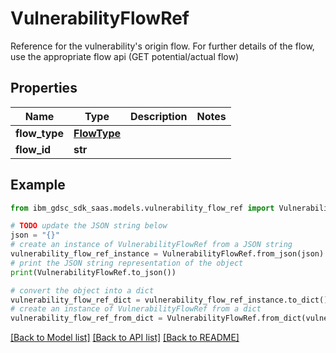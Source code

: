 # VulnerabilityFlowRef

Reference for the vulnerability's origin flow. For further details of the flow, use the appropriate flow api (GET potential/actual flow)

## Properties

Name | Type | Description | Notes
------------ | ------------- | ------------- | -------------
**flow_type** | [**FlowType**](FlowType.md) |  | 
**flow_id** | **str** |  | 

## Example

```python
from ibm_gdsc_sdk_saas.models.vulnerability_flow_ref import VulnerabilityFlowRef

# TODO update the JSON string below
json = "{}"
# create an instance of VulnerabilityFlowRef from a JSON string
vulnerability_flow_ref_instance = VulnerabilityFlowRef.from_json(json)
# print the JSON string representation of the object
print(VulnerabilityFlowRef.to_json())

# convert the object into a dict
vulnerability_flow_ref_dict = vulnerability_flow_ref_instance.to_dict()
# create an instance of VulnerabilityFlowRef from a dict
vulnerability_flow_ref_from_dict = VulnerabilityFlowRef.from_dict(vulnerability_flow_ref_dict)
```
[[Back to Model list]](../README.md#documentation-for-models) [[Back to API list]](../README.md#documentation-for-api-endpoints) [[Back to README]](../README.md)


